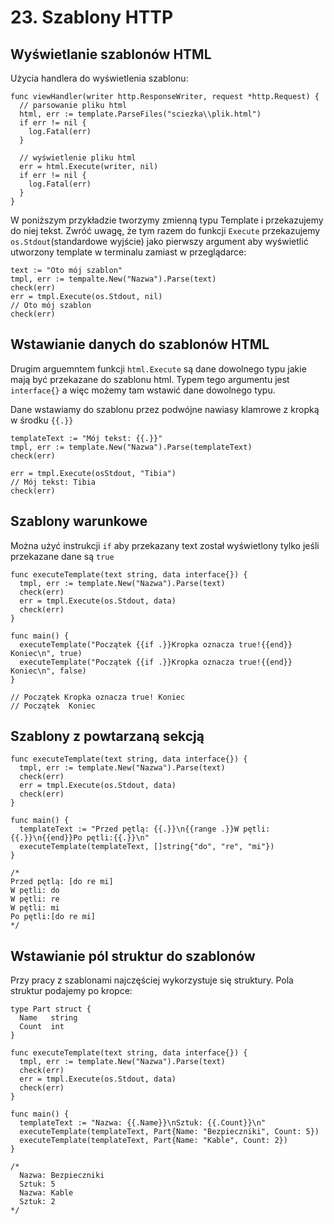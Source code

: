 # 23. Szablony HTTP

## Wyświetlanie szablonów HTML

Użycia handlera do wyświetlenia szablonu:
```
func viewHandler(writer http.ResponseWriter, request *http.Request) {
  // parsowanie pliku html
  html, err := template.ParseFiles("sciezka\\plik.html")
  if err != nil {
    log.Fatal(err)
  }
  
  // wyświetlenie pliku html
  err = html.Execute(writer, nil)
  if err != nil {
    log.Fatal(err)
  }
}
```
W poniższym przykładzie tworzymy zmienną typu Template i przekazujemy do niej tekst. Zwróć uwagę, że tym razem do funkcji `Execute` przekazujemy `os.Stdout`(standardowe wyjście) jako pierwszy argument aby wyświetlić utworzony template w terminalu zamiast w przeglądarce:
```
text := "Oto mój szablon"
tmpl, err := tempalte.New("Nazwa").Parse(text)
check(err)
err = tmpl.Execute(os.Stdout, nil)
// Oto mój szablon
check(err)
```

## Wstawianie danych do szablonów HTML

Drugim arguemntem funkcji `html.Execute` są dane dowolnego typu jakie mają być przekazane do szablonu html. 
Typem tego argumentu jest `interface{}` a więc możemy tam wstawić dane dowolnego typu.



Dane wstawiamy do szablonu przez podwójne nawiasy klamrowe z kropką w środku `{{.}}`
```
templateText := "Mój tekst: {{.}}"
tmpl, err := template.New("Nazwa").Parse(templateText)
check(err)

err = tmpl.Execute(osStdout, "Tibia")
// Mój tekst: Tibia
check(err)
```

## Szablony warunkowe

Można użyć instrukcji `if` aby przekazany text został wyświetlony tylko jeśli przekazane dane są `true`
```
func executeTemplate(text string, data interface{}) {
  tmpl, err := template.New("Nazwa").Parse(text)
  check(err)
  err = tmpl.Execute(os.Stdout, data)
  check(err)
}

func main() {
  executeTemplate("Początek {{if .}}Kropka oznacza true!{{end}} Koniec\n", true) 
  executeTemplate("Początek {{if .}}Kropka oznacza true!{{end}} Koniec\n", false)
}

// Początek Kropka oznacza true! Koniec
// Początek  Koniec 
```

## Szablony z powtarzaną sekcją

```
func executeTemplate(text string, data interface{}) {
  tmpl, err := template.New("Nazwa").Parse(text)
  check(err)
  err = tmpl.Execute(os.Stdout, data)
  check(err)
}

func main() {
  templateText := "Przed pętlą: {{.}}\n{{range .}}W pętli: {{.}}\n{{end}}Po pętli:{{.}}\n"
  executeTemplate(templateText, []string{"do", "re", "mi"})
}

/*
Przed pętlą: [do re mi]
W pętli: do            
W pętli: re            
W pętli: mi            
Po pętli:[do re mi]   
*/
```

## Wstawianie pól struktur do szablonów

Przy pracy z szablonami najczęściej wykorzystuje się struktury. Pola struktur podajemy po kropce:
```
type Part struct {
  Name   string
  Count  int
}

func executeTemplate(text string, data interface{}) {
  tmpl, err := template.New("Nazwa").Parse(text)
  check(err)
  err = tmpl.Execute(os.Stdout, data)
  check(err)
}

func main() {
  templateText := "Nazwa: {{.Name}}\nSztuk: {{.Count}}\n"
  executeTemplate(templateText, Part{Name: "Bezpieczniki", Count: 5})
  executeTemplate(templateText, Part{Name: "Kable", Count: 2})
}

/*
  Nazwa: Bezpieczniki
  Sztuk: 5           
  Nazwa: Kable       
  Sztuk: 2   
*/
```
